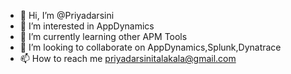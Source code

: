- 👋 Hi, I’m @Priyadarsini 
- 👀 I’m interested in AppDynamics
- 🌱 I’m currently learning other APM Tools
- 💞️ I’m looking to collaborate on AppDynamics,Splunk,Dynatrace
- 📫 How to reach me priyadarsinitalakala@gmail.com

<!---
PriyadarsiniT/PriyadarsiniT is a ✨ special ✨ repository because its `README.md` (this file) appears on your GitHub profile.
You can click the Preview link to take a look at your changes.
--->

